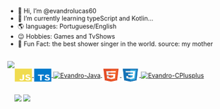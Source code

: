 

- 👋 Hi, I’m @evandrolucas60
- 🌱 I’m currently learning typeScript and Kotlin...
- 🌎 languages: Portuguese/English
- 😉 Hobbies: Games and TvShows
- 🚿 Fun Fact: the best shower singer in the world. source: my mother
<br>
<div align="center">
  <a href="https://github.com/evandrolucas60">
  <img align="left" height="260em" src="https://github-readme-stats.vercel.app/api/top-langs/?username=evandrolucas60&layout=compact&langs_count=7&theme=onedark"/>
</div>
  
<div style="display: inline_block"><br>
  <img align="center" alt="Evandro-Js" height="30" width="40" src="https://raw.githubusercontent.com/devicons/devicon/master/icons/javascript/javascript-plain.svg">
  <img align="center" alt="Evandro-Ts" height="30" width="40" src="https://raw.githubusercontent.com/devicons/devicon/master/icons/typescript/typescript-plain.svg">
  <img align="center" alt="Evandro-Java" height="40" width="40" src="https://cdn.jsdelivr.net/gh/devicons/devicon/icons/java/java-original-wordmark.svg"/>
  <img align="center" alt="Evandro-HTML" height="30" width="40" src="https://raw.githubusercontent.com/devicons/devicon/master/icons/html5/html5-original.svg">
  <img align="center" alt="Evandro-CSS" height="30" width="40" src="https://raw.githubusercontent.com/devicons/devicon/master/icons/css3/css3-original.svg">
  <img align="center" alt="Evandro-CPlusplus" height="30" width="40" src="https://cdn.jsdelivr.net/gh/devicons/devicon/icons/csharp/csharp-original.svg" />
</div>
  
  ##
  
<div> 
  <a href = "mailto:evandrolucas60@yahoo.com"><img src="https://img.shields.io/badge/-Gmail-%23333?style=for-the-badge&logo=gmail&logoColor=white" target="_blank"></a>
  <a href="https://www.linkedin.com/in/evandro-lucas-b84926117" target="_blank"><img src="https://img.shields.io/badge/-LinkedIn-%230077B5?style=for-the-badge&logo=linkedin&logoColor=white" target="_blank"></a> 
</div> 
  
  
<!---
evandrolucas60/evandrolucas60 is a ✨ special ✨ repository because its `README.md` (this file) appears on your GitHub profile.
You can click the Preview link to take a look at your changes.
--->
